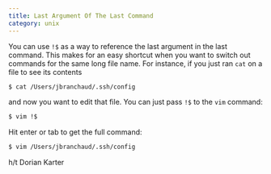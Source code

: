 ```yaml
---
title: Last Argument Of The Last Command
category: unix
---
```


You can use `!$` as a way to reference the last argument in the last
command. This makes for an easy shortcut when you want to switch out
commands for the same long file name. For instance, if you just ran `cat` on
a file to see its contents

```bash
$ cat /Users/jbranchaud/.ssh/config
```

and now you want to edit that file. You can just pass `!$` to the `vim`
command:

```bash
$ vim !$
```

Hit enter or tab to get the full command:

```bash
$ vim /Users/jbranchaud/.ssh/config
```

h/t Dorian Karter

